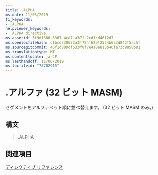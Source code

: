 ```yaml
---
title: .ALPHA
ms.date: 11/05/2019
f1_keywords:
- .ALPHA
helpviewer_keywords:
- .ALPHA directive
ms.assetid: 3f9d1386-6367-4cd7-a37f-2cd1cd46f2d7
ms.openlocfilehash: c1bcd330633a3f784f62ef2534b653d842f5ac5f
ms.sourcegitcommit: 45f1d889df633f0f7e4a8e813b46fa73c9858b81
ms.translationtype: MT
ms.contentlocale: ja-JP
ms.lasthandoff: 11/06/2019
ms.locfileid: "73702915"
---
```

# <a name="alpha-32-bit-masm"></a>.アルファ (32 ビット MASM)

セグメントをアルファベット順に並べ替えます。 (32 ビット MASM のみ。)

## <a name="syntax"></a>構文

> .ALPHA

## <a name="see-also"></a>関連項目

[ディレクティブ リファレンス](../../assembler/masm/directives-reference.md)<br/>